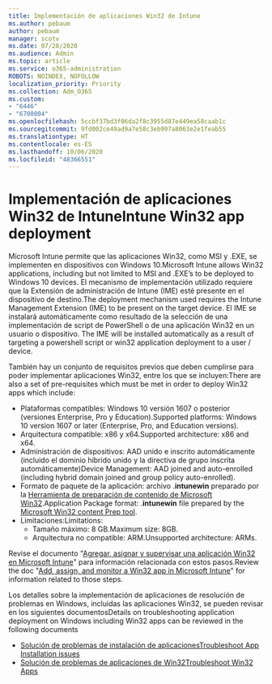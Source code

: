 ```yaml
---
title: Implementación de aplicaciones Win32 de Intune
ms.author: pebaum
author: pebaum
manager: scotv
ms.date: 07/28/2020
ms.audience: Admin
ms.topic: article
ms.service: o365-administration
ROBOTS: NOINDEX, NOFOLLOW
localization_priority: Priority
ms.collection: Adm_O365
ms.custom:
- "6446"
- "6700004"
ms.openlocfilehash: 5ccbf37bd3f06da2f8c3955d87e449ea58caab1c
ms.sourcegitcommit: 9fd002ce49ad9a7e58c3eb997a8063e2e1feab55
ms.translationtype: HT
ms.contentlocale: es-ES
ms.lasthandoff: 10/06/2020
ms.locfileid: "48366551"
---
```

# <a name="intune-win32-app-deployment"></a><span data-ttu-id="482f7-102">Implementación de aplicaciones Win32 de Intune</span><span class="sxs-lookup"><span data-stu-id="482f7-102">Intune Win32 app deployment</span></span>

<span data-ttu-id="482f7-103">Microsoft Intune permite que las aplicaciones Win32, como MSI y .EXE, se implementen en dispositivos con Windows 10.</span><span class="sxs-lookup"><span data-stu-id="482f7-103">Microsoft Intune allows Win32 applications, including but not limited to MSI and .EXE’s to be deployed to Windows 10 devices.</span></span> <span data-ttu-id="482f7-104">El mecanismo de implementación utilizado requiere que la Extensión de administración de Intune (IME) esté presente en el dispositivo de destino.</span><span class="sxs-lookup"><span data-stu-id="482f7-104">The deployment mechanism used requires the Intune Management Extension (IME) to be present on the target device.</span></span> <span data-ttu-id="482f7-105">El IME se instalará automáticamente como resultado de la selección de una implementación de script de PowerShell o de una aplicación Win32 en un usuario o dispositivo.  </span><span class="sxs-lookup"><span data-stu-id="482f7-105">The IME will be installed automatically as a result of targeting a powershell script or win32 application deployment to a user / device.</span></span>

<span data-ttu-id="482f7-106">También hay un conjunto de requisitos previos que deben cumplirse para poder implementar aplicaciones Win32, entre los que se incluyen:</span><span class="sxs-lookup"><span data-stu-id="482f7-106">There are also a set of pre-requisites which must be met in order to deploy Win32 apps which include:</span></span>

- <span data-ttu-id="482f7-107">Plataformas compatibles: Windows 10 versión 1607 o posterior (versiones Enterprise, Pro y Education).</span><span class="sxs-lookup"><span data-stu-id="482f7-107">Supported platforms: Windows 10 version 1607 or later (Enterprise, Pro, and Education versions).</span></span>
- <span data-ttu-id="482f7-108">Arquitectura compatible: x86 y x64.</span><span class="sxs-lookup"><span data-stu-id="482f7-108">Supported architecture: x86 and x64.</span></span>
- <span data-ttu-id="482f7-109">Administración de dispositivos: AAD unido e inscrito automáticamente (incluido el dominio híbrido unido y la directiva de grupo inscrita automáticamente)</span><span class="sxs-lookup"><span data-stu-id="482f7-109">Device Management: AAD joined and auto-enrolled (including hybrid domain joined and group policy auto-enrolled).</span></span>
- <span data-ttu-id="482f7-110">Formato de paquete de la aplicación: archivo .**intunewin** preparado por la [Herramienta de preparación de contenido de Microsoft Win32](https://docs.microsoft.com/mem/intune/apps/apps-win32-prepare).</span><span class="sxs-lookup"><span data-stu-id="482f7-110">Application Package format: .**intunewin**  file prepared by the [Microsoft Win32 content Prep tool](https://docs.microsoft.com/mem/intune/apps/apps-win32-prepare).</span></span>
- <span data-ttu-id="482f7-111">Limitaciones:</span><span class="sxs-lookup"><span data-stu-id="482f7-111">Limitations:</span></span>
    - <span data-ttu-id="482f7-112">Tamaño máximo: 8 GB.</span><span class="sxs-lookup"><span data-stu-id="482f7-112">Maximum size: 8GB.</span></span>
    - <span data-ttu-id="482f7-113">Arquitectura no compatible: ARM.</span><span class="sxs-lookup"><span data-stu-id="482f7-113">Unsupported architecture: ARMs.</span></span>

<span data-ttu-id="482f7-114">Revise el documento "[Agregar, asignar y supervisar una aplicación Win32 en Microsoft Intune](https://docs.microsoft.com/mem/intune/apps/apps-win32-add)" para información relacionada con estos pasos.</span><span class="sxs-lookup"><span data-stu-id="482f7-114">Review the doc "[Add, assign, and monitor a Win32 app in Microsoft Intune](https://docs.microsoft.com/mem/intune/apps/apps-win32-add)" for information related to those steps.</span></span>

<span data-ttu-id="482f7-115">Los detalles sobre la implementación de aplicaciones de resolución de problemas en Windows, incluidas las aplicaciones Win32, se pueden revisar en los siguientes documentos</span><span class="sxs-lookup"><span data-stu-id="482f7-115">Details on troubleshooting application deployment on Windows including Win32 apps can be reviewed in the following documents</span></span>

- [<span data-ttu-id="482f7-116">Solución de problemas de instalación de aplicaciones</span><span class="sxs-lookup"><span data-stu-id="482f7-116">Troubleshoot App Installation issues</span></span>](https://docs.microsoft.com/mem/intune/apps/troubleshoot-app-install)  
- [<span data-ttu-id="482f7-117">Solución de problemas de aplicaciones de Win32</span><span class="sxs-lookup"><span data-stu-id="482f7-117">Troubleshoot Win32 Apps</span></span>](https://docs.microsoft.com/mem/intune/apps/apps-win32-troubleshoot)